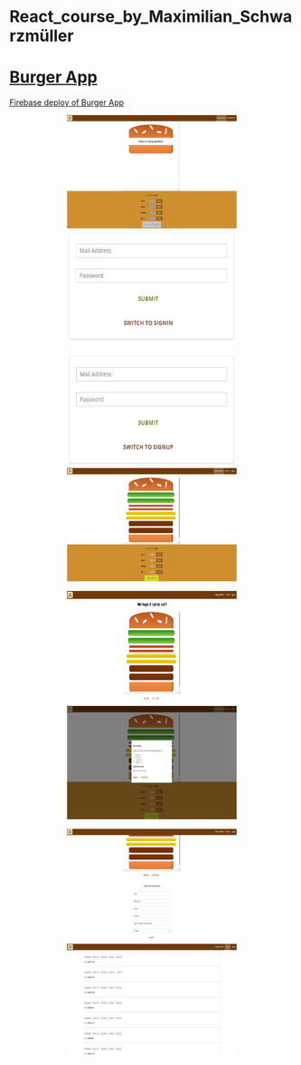 # React_course_by_Maximilian_Schwarzmüller

# [Burger App](https://react-burger-app-15138.web.app/)

[Firebase deploy of Burger App](https://react-burger-app-15138.web.app/)

<p align = "center">
<img src="https://github.com/iizdebski/react_course/blob/main/31_images/react1.JPG" width="300" height="200"> <img src="https://github.com/iizdebski/react_course/blob/main/31_images/react2.JPG" width="300" height="200">
</p>

<p align = "center">
<img src="https://github.com/iizdebski/react_course/blob/main/31_images/react3.JPG" width="300" height="200"> <img src="https://github.com/iizdebski/react_course/blob/main/31_images/react4.JPG" width="300" height="200">
</p>

<p align = "center">
<img src="https://github.com/iizdebski/react_course/blob/main/31_images/react5.JPG" width="300" height="200"> <img src="https://github.com/iizdebski/react_course/blob/main/31_images/react6.JPG" width="300" height="200">
</p>

<p align = "center">
<img src="https://github.com/iizdebski/react_course/blob/main/31_images/react7.JPG" width="300" height="200"> <img src="https://github.com/iizdebski/react_course/blob/main/31_images/react8.JPG" width="300" height="200">
</p>